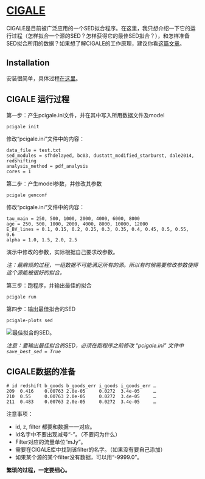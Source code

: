 # [CIGALE](https://cigale.lam.fr)
CIGALE是目前被广泛应用的一个SED拟合程序。在这里，我只想介绍一下它的运行过程（怎样拟合一个源的SED？怎样获得它的最佳SED拟合？），和怎样准备SED拟合所用的数据？如果想了解CIGALE的工作原理，建议你看[这篇文章](https://www.aanda.org/articles/aa/pdf/2019/02/aa34156-18.pdf)。

## Installation
安装很简单，具体过程[在这里](https://cigale.lam.fr/documentation/)。

## CIGALE 运行过程
第一步：产生pcigale.ini文件，并在其中写入所用数据文件及model
```shell
pcigale init
```
修改“pcigale.ini”文件中的内容：
```text
data_file = test.txt
sed_modules = sfhdelayed, bc03, dustatt_modified_starburst, dale2014, redshifting
analysis_method = pdf_analysis
cores = 1
```

第二步：产生model参数，并修改其参数
	
```shell
pcigale genconf
```

修改“pcigale.ini”文件中的内容：
```text
tau_main = 250, 500, 1000, 2000, 4000, 6000, 8000
age = 250, 500, 1000, 2000, 4000, 8000, 10000, 12000
E_BV_lines = 0.1, 0.15, 0.2, 0.25, 0.3, 0.35, 0.4, 0.45, 0.5, 0.55, 0.6
alpha = 1.0, 1.5, 2.0, 2.5
```

演示中修改的参数，实际根据自己要求改参数。

*注：最麻烦的过程，一组数据不可能满足所有的源。所以有时候需要修改参数使得这个源能被很好的拟合。*

第三步：跑程序，并输出最佳的拟合
	
```shell
pcigale run
```

第四步：输出最佳拟合的SED

```shell
pcigale-plots sed
```

![最佳拟合的SED。](https://github.com/njuastro/programming-day/raw/master/attachments/867_best_model.png)

*注意：要输出最佳拟合的SED，必须在跑程序之前修改 “pcigale.ini” 文件中 `save_best_sed = True`*

## CIGALE数据的准备

```text
# id redshift b_goods b_goods_err i_goods i_goods_err …
209  0.416    0.00763 2.0e-05     0.0272  3.4e-05     … 
210  0.55     0.00763 2.0e-05     0.0272  3.4e-05     … 
211  0.483    0.00763 2.0e-05     0.0272  3.4e-05     … 
```

注意事项：
- id, z, filter 都要和数据一一对应。
- Id名字中不要出现减号“-”。（不要问为什么）
- Filter对应的流量单位“mJy”。
- 需要在CIGALE库中找到该filter的名字。（如果没有要自己添加）
- 如果某个源的某个filter没有数据，可以用“-9999.0”。

**繁琐的过程，一定要细心。**
